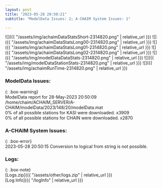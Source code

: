 ```yaml
---
layout: post
title: "2023-05-28 20:50:21"
subtitle: "ModelData Issues: 2; A-CHAIM System Issues: 1"

---
```


![]({{ "/assets/img/achaimDataStatsShort-2314820.png" | relative_url }})
![]({{ "/assets/img/achaimDataStatsLong00-2314820.png" | relative_url }})
![]({{ "/assets/img/achaimDataStatsLong01-2314820.png" | relative_url }})
![]({{ "/assets/img/achaimDataStatsLong02-2314820.png" | relative_url }})
![]({{ "/assets/img/modelDataDataStats-2314820.png" | relative_url }})
![]({{ "/assets/img/modelDataStationStats-2314820.png" | relative_url }})
![]({{ "/assets/img/achaimRunTime-2314820.png" | relative_url }})


### ModelData Issues:  
  
{: .box-warning}  
 ModelData report for 28-May-2023 20:50:09   
 /home/chaim/ACHAIM_SERVER/A-CHAIM/modelData/2023/148/20/modelData.mat   
 0% of all possible stations for KASI were downloaded. x3909   
 0% of all possible stations for CHAIN were downloaded. x2870   
  
### A-CHAIM System Issues:  
  
{: .box-error}  
2023-05-28 20:50:15 Conversion to logical from string is not possible.  

### Logs:  
  
{: .box-note}  
[Logs.zip]({{ "/assets/other/logs.zip" | relative_url }})  
[Log Info]({{ "/logInfo" | relative_url }})  
